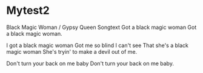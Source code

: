 # Mytest2
Black Magic Woman / Gypsy Queen Songtext
Got a black magic woman
Got a black magic woman.

I got a black magic woman
Got me so blind I can't see
That she's a black magic woman
She's tryin' to make a devil out of me.

Don't turn your back on me baby
Don't turn your back on me baby.
